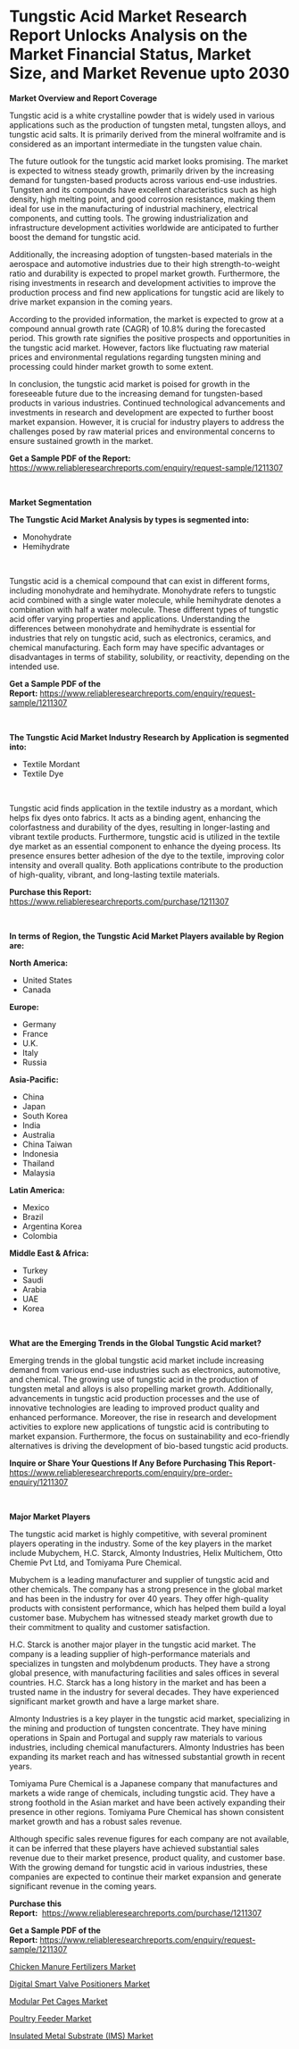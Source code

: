 <p><h1>Tungstic Acid Market Research Report Unlocks Analysis on the Market Financial Status, Market Size, and Market Revenue upto 2030</h1></p><p><strong>Market Overview and Report Coverage</strong></p>
<p><p>Tungstic acid is a white crystalline powder that is widely used in various applications such as the production of tungsten metal, tungsten alloys, and tungstic acid salts. It is primarily derived from the mineral wolframite and is considered as an important intermediate in the tungsten value chain.</p><p>The future outlook for the tungstic acid market looks promising. The market is expected to witness steady growth, primarily driven by the increasing demand for tungsten-based products across various end-use industries. Tungsten and its compounds have excellent characteristics such as high density, high melting point, and good corrosion resistance, making them ideal for use in the manufacturing of industrial machinery, electrical components, and cutting tools. The growing industrialization and infrastructure development activities worldwide are anticipated to further boost the demand for tungstic acid.</p><p>Additionally, the increasing adoption of tungsten-based materials in the aerospace and automotive industries due to their high strength-to-weight ratio and durability is expected to propel market growth. Furthermore, the rising investments in research and development activities to improve the production process and find new applications for tungstic acid are likely to drive market expansion in the coming years.</p><p>According to the provided information, the market is expected to grow at a compound annual growth rate (CAGR) of 10.8% during the forecasted period. This growth rate signifies the positive prospects and opportunities in the tungstic acid market. However, factors like fluctuating raw material prices and environmental regulations regarding tungsten mining and processing could hinder market growth to some extent.</p><p>In conclusion, the tungstic acid market is poised for growth in the foreseeable future due to the increasing demand for tungsten-based products in various industries. Continued technological advancements and investments in research and development are expected to further boost market expansion. However, it is crucial for industry players to address the challenges posed by raw material prices and environmental concerns to ensure sustained growth in the market.</p></p>
<p><strong>Get a Sample PDF of the Report:</strong> <a href="https://www.reliableresearchreports.com/enquiry/request-sample/1211307">https://www.reliableresearchreports.com/enquiry/request-sample/1211307</a></p>
<p>&nbsp;</p>
<p><strong>Market Segmentation</strong></p>
<p><strong>The Tungstic Acid Market Analysis by types is segmented into:</strong></p>
<p><ul><li>Monohydrate</li><li>Hemihydrate</li></ul></p>
<p>&nbsp;</p>
<p><p>Tungstic acid is a chemical compound that can exist in different forms, including monohydrate and hemihydrate. Monohydrate refers to tungstic acid combined with a single water molecule, while hemihydrate denotes a combination with half a water molecule. These different types of tungstic acid offer varying properties and applications. Understanding the differences between monohydrate and hemihydrate is essential for industries that rely on tungstic acid, such as electronics, ceramics, and chemical manufacturing. Each form may have specific advantages or disadvantages in terms of stability, solubility, or reactivity, depending on the intended use.</p></p>
<p><strong>Get a Sample PDF of the Report:</strong>&nbsp;<a href="https://www.reliableresearchreports.com/enquiry/request-sample/1211307">https://www.reliableresearchreports.com/enquiry/request-sample/1211307</a></p>
<p>&nbsp;</p>
<p><strong>The Tungstic Acid Market Industry Research by Application is segmented into:</strong></p>
<p><ul><li>Textile Mordant</li><li>Textile Dye</li></ul></p>
<p>&nbsp;</p>
<p><p>Tungstic acid finds application in the textile industry as a mordant, which helps fix dyes onto fabrics. It acts as a binding agent, enhancing the colorfastness and durability of the dyes, resulting in longer-lasting and vibrant textile products. Furthermore, tungstic acid is utilized in the textile dye market as an essential component to enhance the dyeing process. Its presence ensures better adhesion of the dye to the textile, improving color intensity and overall quality. Both applications contribute to the production of high-quality, vibrant, and long-lasting textile materials.</p></p>
<p><strong>Purchase this Report:</strong>&nbsp; <a href="https://www.reliableresearchreports.com/purchase/1211307">https://www.reliableresearchreports.com/purchase/1211307</a></p>
<p>&nbsp;</p>
<p><strong>In terms of Region, the Tungstic Acid Market Players available by Region are:</strong></p>
<p>
    <p> <strong> North America: </strong>
        <ul>
            <li>United States</li>
            <li>Canada</li>
        </ul>
        </p> 
    <p> <strong> Europe: </strong>
        <ul>
            <li>Germany</li>
            <li>France</li>
            <li>U.K.</li>
            <li>Italy</li>
            <li>Russia</li>
        </ul>
        </p> 
    <p> <strong> Asia-Pacific: </strong>
        <ul>
            <li>China</li>
            <li>Japan</li>
            <li>South Korea</li>
            <li>India</li>
            <li>Australia</li>
            <li>China Taiwan</li>
            <li>Indonesia</li>
            <li>Thailand</li>
            <li>Malaysia</li>
        </ul>
        </p> 
    <p> <strong> Latin America: </strong>
        <ul>
            <li>Mexico</li>
            <li>Brazil</li>
            <li>Argentina Korea</li>
            <li>Colombia</li>
        </ul>
        </p> 
    <p> <strong> Middle East & Africa: </strong>
        <ul>
            <li>Turkey</li>
            <li>Saudi</li>
            <li>Arabia</li>
            <li>UAE</li>
            <li>Korea</li>
        </ul>
    </p>
    </p>
<p>&nbsp;</p>
<p><strong>What are the Emerging Trends in the Global Tungstic Acid market?</strong></p>
<p><p>Emerging trends in the global tungstic acid market include increasing demand from various end-use industries such as electronics, automotive, and chemical. The growing use of tungstic acid in the production of tungsten metal and alloys is also propelling market growth. Additionally, advancements in tungstic acid production processes and the use of innovative technologies are leading to improved product quality and enhanced performance. Moreover, the rise in research and development activities to explore new applications of tungstic acid is contributing to market expansion. Furthermore, the focus on sustainability and eco-friendly alternatives is driving the development of bio-based tungstic acid products.</p></p>
<p><strong>Inquire or Share Your Questions If Any Before Purchasing This Report</strong>- <a href="https://www.reliableresearchreports.com/enquiry/pre-order-enquiry/1211307">https://www.reliableresearchreports.com/enquiry/pre-order-enquiry/1211307</a></p>
<p>&nbsp;</p>
<p><strong>Major Market Players</strong></p>
<p><p>The tungstic acid market is highly competitive, with several prominent players operating in the industry. Some of the key players in the market include Mubychem, H.C. Starck, Almonty Industries, Helix Multichem, Otto Chemie Pvt Ltd, and Tomiyama Pure Chemical.</p><p>Mubychem is a leading manufacturer and supplier of tungstic acid and other chemicals. The company has a strong presence in the global market and has been in the industry for over 40 years. They offer high-quality products with consistent performance, which has helped them build a loyal customer base. Mubychem has witnessed steady market growth due to their commitment to quality and customer satisfaction.</p><p>H.C. Starck is another major player in the tungstic acid market. The company is a leading supplier of high-performance materials and specializes in tungsten and molybdenum products. They have a strong global presence, with manufacturing facilities and sales offices in several countries. H.C. Starck has a long history in the market and has been a trusted name in the industry for several decades. They have experienced significant market growth and have a large market share.</p><p>Almonty Industries is a key player in the tungstic acid market, specializing in the mining and production of tungsten concentrate. They have mining operations in Spain and Portugal and supply raw materials to various industries, including chemical manufacturers. Almonty Industries has been expanding its market reach and has witnessed substantial growth in recent years.</p><p>Tomiyama Pure Chemical is a Japanese company that manufactures and markets a wide range of chemicals, including tungstic acid. They have a strong foothold in the Asian market and have been actively expanding their presence in other regions. Tomiyama Pure Chemical has shown consistent market growth and has a robust sales revenue.</p><p>Although specific sales revenue figures for each company are not available, it can be inferred that these players have achieved substantial sales revenue due to their market presence, product quality, and customer base. With the growing demand for tungstic acid in various industries, these companies are expected to continue their market expansion and generate significant revenue in the coming years.</p></p>
<p><strong>Purchase this Report:</strong>&nbsp;&nbsp;<a href="https://www.reliableresearchreports.com/purchase/1211307">https://www.reliableresearchreports.com/purchase/1211307</a></p>
<p></p>
<p><strong>Get a Sample PDF of the Report:</strong>&nbsp;<a href="https://www.reliableresearchreports.com/enquiry/request-sample/1211307">https://www.reliableresearchreports.com/enquiry/request-sample/1211307</a></p>
<p><p><a href="https://github.com/luckyshygirl/Market-Research-Report-List-1/blob/main/chicken-manure-fertilizers-market.md">Chicken Manure Fertilizers Market</a></p><p><a href="https://www.linkedin.com/pulse/digital-smart-valve-positioners-market-share-amp/">Digital Smart Valve Positioners Market</a></p><p><a href="https://medium.com/@zitakuvalis/modular-pet-cages-market-size-growth-forecast-2023-2030-07e6deddac1d">Modular Pet Cages Market</a></p><p><a href="https://medium.com/@ashleyhills1920/poultry-feeder-market-size-growth-forecast-2023-2030-b7e0eafd7a52">Poultry Feeder Market</a></p><p><a href="https://github.com/vimar16th/Market-Research-Report-List-1/blob/main/insulated-metal-substrate-ims-market.md">Insulated Metal Substrate (IMS) Market</a></p></p>
